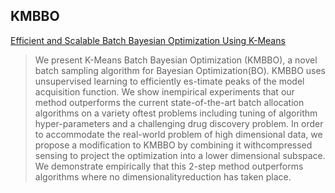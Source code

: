 KMBBO
-----

[Efficient and Scalable Batch Bayesian Optimization Using K-Means](https://arxiv.org/pdf/1806.01159.pdf)

> We present K-Means Batch Bayesian Optimization (KMBBO), a novel batch sampling algorithm for Bayesian Optimization(BO). KMBBO uses unsupervised learning to efficiently es-timate peaks of the model acquisition function. We show inempirical experiments that our method outperforms the current state-of-the-art batch allocation algorithms on a variety oftest problems including tuning of algorithm hyper-parameters and a challenging drug discovery problem.  In order to accommodate the real-world problem of high dimensional data, we propose a modification to KMBBO by combining it withcompressed sensing to project the optimization into a lower dimensional subspace. We demonstrate empirically that this 2-step method outperforms algorithms where no dimensionalityreduction has taken place.

